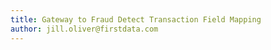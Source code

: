 ```yaml
---
title: Gateway to Fraud Detect Transaction Field Mapping
author: jill.oliver@firstdata.com
---
```


